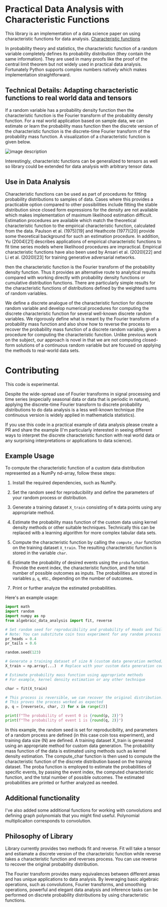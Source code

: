 # Practical Data Analysis with Characteristic Functions

This library is an implementation of a data science paper on using characteristic functions for data analysis. [Characteristic functions](https://en.wikipedia.org/wiki/Characteristic_function_(probability_theory)) 

In probability theory and statistics, the characteristic function of a random variable completely defines its probability distribution (they contain the same information). They are used in many proofs like the proof of the central limit theorem but not widely used in practical data analysis. Fortunately Python supports complex numbers natively which makes implementation straightforward. 

## Technical Details: Adapting characteristic functions to real world data and tensors

If a random variable has a probability density function then the characteristic function is the Fourier transform of the probability density function. For a real world application based on sample data, we can estimate or learn the probability mass function then the discrete version of the characteristic function is the discrete-time Fourier transform of the probability mass function. A visualization of a characteristic function is given below.

![image description](https://upload.wikimedia.org/wikipedia/commons/thumb/e/ea/Sinc_simple.svg/280px-Sinc_simple.svg.png)

Interestingly, characteristc functions can be generalized to tensors as well so library could be extended for data analysis with arbitrary tensor data. 

## Use in Data Analysis 

Characteristic functions can be used as part of procedures for fitting probability distributions to samples of data. Cases where this provides a practicable option compared to other possibilities include fitting the stable distribution since closed form expressions for the density are not available which makes implementation of maximum likelihood estimation difficult. Estimation procedures are available which match the theoretical characteristic function to the empirical characteristic function, calculated from the data. Paulson et al. (1975)[19] and Heathcote (1977)[20] provide some theoretical background for such an estimation procedure. In addition, Yu (2004)[21] describes applications of empirical characteristic functions to fit time series models where likelihood procedures are impractical. Empirical characteristic functions have also been used by Ansari et al. (2020)[22] and Li et al. (2020)[23] for training generative adversarial networks.

then the characteristic function is the Fourier transform of the probability density function. Thus it provides an alternative route to analytical results compared with working directly with probability density functions or cumulative distribution functions. There are particularly simple results for the characteristic functions of distributions defined by the weighted sums of random variables.

We define a discrete analogue of the characteristic function for discrete random variable and develop numerical procedures for computing the discrete characteristic function for several well-known discrete random variables. We rigorously define what is meant by the Fourier transform of a probability mass function and also show how to reverse the process to recover the probability mass function of a discrete random variable, given a procedure for computing the characteristic function. Unlike previous work on the subject, our approach is novel in that we are not computing closed-form solutions of a continuous random variable but are focused on applying the methods to real-world data sets.




# Contributing

This code is experimental. 

Despite the wide-spread use of Fourier transforms in signal processing and time series (especially seasonal data or data that is periodic in nature), applying the discrete-time Fourier transform to discrete probability distributions to do data analysis is a less well-known technique (the continuous version is widely applied in mathematicla statistics).

If you use this code in a practical example of data analysis please create a PR and share the example (I'm particularly interested in seeing different ways to interpret the discrete characteristic function with real world data or any surprising interpretations or applications to data science).

## Example Usage

To compute the characteristic function of a custom data distribution represented as a NumPy nd-array, follow these steps:

1. Install the required dependencies, such as NumPy.

2. Set the random seed for reproducibility and define the parameters of your random process or distribution.

3. Generate a training dataset `X_train` consisting of `N` data points using any appropriate method.

4. Estimate the probability mass function of the custom data using kernel density methods or other suitable techniques. Technically this can be replaced witb a learning algorithm for more complex tabular data sets.

5. Compute the characteristic function by calling the `compute_char` function on the training dataset `X_train`. The resulting characteristic function is stored in the variable `char`.

6. Estimate the probability of desired events using the `proba` function. Provide the event index, the characteristic function, and the total number of possible outcomes as inputs. The probabilities are stored in variables `p`, `q`, etc., depending on the number of outcomes.

7. Print or further analyze the estimated probabilities.

Here's an example usage:

```python
import math
import random
import numpy as np
from algebraic_data_analysis import fit, reverse

# Set random seed for reproducibility and probability of Heads and Tails for a coin toss experiment.
# Note: You can substitute coin toss experiment for any random process with parameters of your choice.
pr_heads = 0.4
pr_tails = 0.6

random.seed(123)

# Generate a training dataset of size N (custom data generation method). This can be any tensor.
X_train = np.array(...)  # Replace with your custom data generation code

# Estimate probability mass function using appropriate methods
# For example, kernel density estimation or any other technique

char = fit(X_train)

# This process is reversible, we can recover the original distribution. Reverse the process with the inverse transform.
# This proves the process worked as expected 
p, q = [reverse(x, char, 2) for x in range(2)]

print(f"The probability of event 0 is {round(p, 2)}")
print(f"The probability of event 1 is {round(q, 2)}")

```

In this example, the random seed is set for reproducibility, and parameters of a random process are defined (in this case coin toss experiment), and training data size (N) are defined. A training dataset X_train is generated using an appropriate method for custom data generation. The probability mass function of the data is estimated using methods such as kernel density estimation. The compute_char function is then used to compute the characteristic function of the discrete distribution based on the training dataset. The proba function is employed to estimate the probabilities of specific events, by passing the event index, the computed characteristic function, and the total number of possible outcomes. The estimated probabilities are printed or further analyzed as needed.

## Additional functionality

I've also added some additional functions for working with convolutions and defining graph polynomials that you might find useful. Polynomial multiplicaiton corresponds to convolution. 

## Philosophy of Library

Library currently provides two methods fit and reverse. Fit will take a tensor and estiamate a discrete version of the characteristic function while reverse takes a characteristic function and reverses process. You can use reverse to recover the original probability distribution.

The Fourier transform provides many equivalences between different areas and has unique applications to data analysis. By leveraging basic algebraic operations, such as convolutions, Fourier transforms, and smoothing operations, powerful and elegant data analysis and inference tasks can be performed on discrete probability distributions by using characteristic functions.


